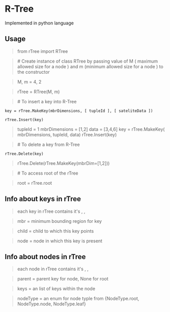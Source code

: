 # R-Tree
 Implemented in python language

## Usage
> from rTree import RTree

> \# Create instance of class RTree by passing value of M ( maximum allowed size for a node ) and m (minimum allowed size for a node ) to the constructor

> M, m = 4, 2

> rTree = RTree(M, m)

> \# To insert a key into R-Tree

    key = rTree.MakeKey(mbrDimensions, [ tupleId ], [ sateliteData ])
 
    rTree.Insert(key)

> tupleId = 1 
> mbrDimensions = [1,2]
> data = [3,4,6]
> key = rTree.MakeKey( mbrDimensions, tupleId, data)
> rTree.Insert(key)

> \# To delete a key from R-Tree
    
    rTree.Delete(key)
    
> rTree.Delete(rTree.MakeKey(mbrDim=[1,2]))    

> \# To access root of the rTree 

> root = rTree.root

## Info about keys in rTree
> each key in rTree contains it's <mbr>, <child>, <node>

> mbr = minimum bounding region for key

> child = child to which this key points

> node = node in which this key is present

## Info about nodes in rTree
> each node in rTree contains it's <parent>, <keys>, <nodeType>

> parent = parent key for node, None for root

> keys = an list of keys within the node

> nodeType = an enum for node typle from {NodeType.root, NodeType.node, NodeType.leaf}
